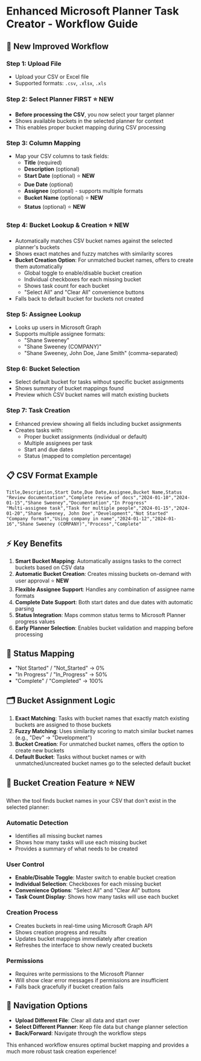 # Enhanced Microsoft Planner Task Creator - Workflow Guide

## 🔄 **New Improved Workflow**

### **Step 1: Upload File**
- Upload your CSV or Excel file
- Supported formats: `.csv`, `.xlsx`, `.xls`

### **Step 2: Select Planner FIRST** ⭐ **NEW**
- **Before processing the CSV**, you now select your target planner
- Shows available buckets in the selected planner for context
- This enables proper bucket mapping during CSV processing

### **Step 3: Column Mapping**
- Map your CSV columns to task fields:
  - **Title** (required)
  - **Description** (optional)
  - **Start Date** (optional) ⭐ **NEW**
  - **Due Date** (optional)
  - **Assignee** (optional) - supports multiple formats
  - **Bucket Name** (optional) ⭐ **NEW**
  - **Status** (optional) ⭐ **NEW**

### **Step 4: Bucket Lookup & Creation** ⭐ **NEW**
- Automatically matches CSV bucket names against the selected planner's buckets
- Shows exact matches and fuzzy matches with similarity scores
- **Bucket Creation Option**: For unmatched bucket names, offers to create them automatically
  - Global toggle to enable/disable bucket creation
  - Individual checkboxes for each missing bucket
  - Shows task count for each bucket
  - "Select All" and "Clear All" convenience buttons
- Falls back to default bucket for buckets not created

### **Step 5: Assignee Lookup**
- Looks up users in Microsoft Graph
- Supports multiple assignee formats:
  - "Shane Sweeney"
  - "Shane Sweeney (COMPANY)"
  - "Shane Sweeney, John Doe, Jane Smith" (comma-separated)

### **Step 6: Bucket Selection**
- Select default bucket for tasks without specific bucket assignments
- Shows summary of bucket mappings found
- Preview which CSV bucket names will match existing buckets

### **Step 7: Task Creation**
- Enhanced preview showing all fields including bucket assignments
- Creates tasks with:
  - Proper bucket assignments (individual or default)
  - Multiple assignees per task
  - Start and due dates
  - Status (mapped to completion percentage)

## 📋 **CSV Format Example**

```csv
Title,Description,Start Date,Due Date,Assignee,Bucket Name,Status
"Review documentation","Complete review of docs","2024-01-10","2024-01-15","Shane Sweeney","Documentation","In Progress"
"Multi-assignee task","Task for multiple people","2024-01-15","2024-01-20","Shane Sweeney, John Doe","Development","Not Started"
"Company format","Using company in name","2024-01-12","2024-01-16","Shane Sweeney (COMPANY)","Process","Complete"
```

## ⚡ **Key Benefits**

1. **Smart Bucket Mapping**: Automatically assigns tasks to the correct buckets based on CSV data
2. **Automatic Bucket Creation**: Creates missing buckets on-demand with user approval ⭐ **NEW**
3. **Flexible Assignee Support**: Handles any combination of assignee name formats
4. **Complete Date Support**: Both start dates and due dates with automatic parsing
5. **Status Integration**: Maps common status terms to Microsoft Planner progress values
6. **Early Planner Selection**: Enables bucket validation and mapping before processing

## 🔧 **Status Mapping**

- "Not Started" / "Not_Started" → 0%
- "In Progress" / "In_Progress" → 50%
- "Complete" / "Completed" → 100%

## 🗂️ **Bucket Assignment Logic**

1. **Exact Matching**: Tasks with bucket names that exactly match existing buckets are assigned to those buckets
2. **Fuzzy Matching**: Uses similarity scoring to match similar bucket names (e.g., "Dev" → "Development")
3. **Bucket Creation**: For unmatched bucket names, offers the option to create new buckets
4. **Default Bucket**: Tasks without bucket names or with unmatched/uncreated bucket names go to the selected default bucket

## 🔨 **Bucket Creation Feature** ⭐ **NEW**

When the tool finds bucket names in your CSV that don't exist in the selected planner:

### **Automatic Detection**
- Identifies all missing bucket names
- Shows how many tasks will use each missing bucket
- Provides a summary of what needs to be created

### **User Control**
- **Enable/Disable Toggle**: Master switch to enable bucket creation
- **Individual Selection**: Checkboxes for each missing bucket
- **Convenience Options**: "Select All" and "Clear All" buttons
- **Task Count Display**: Shows how many tasks will use each bucket

### **Creation Process**
- Creates buckets in real-time using Microsoft Graph API
- Shows creation progress and results
- Updates bucket mappings immediately after creation
- Refreshes the interface to show newly created buckets

### **Permissions**
- Requires write permissions to the Microsoft Planner
- Will show clear error messages if permissions are insufficient
- Falls back gracefully if bucket creation fails

## 🔄 **Navigation Options**

- **Upload Different File**: Clear all data and start over
- **Select Different Planner**: Keep file data but change planner selection
- **Back/Forward**: Navigate through the workflow steps

This enhanced workflow ensures optimal bucket mapping and provides a much more robust task creation experience!
